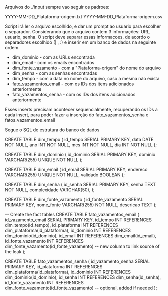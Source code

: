 
Arquivos do ./input sempre vao seguir os padroes:

YYYY-MM-DD_Plataforma-origem.txt
YYYY-MM-DD_Plataforma-origem.csv

Script irá ler o arquivo escolhido, e dar um prompt ao usuario para escolher o separador. Considerando que o arquivo contem 3 informações: URL, usuario, senha. O script deve separar essas informacoes, de acordo o separadores escolhido (| , :) e inserir em um banco de dados na seguinte ordem.

- dim_dominio - com as URLs encontrada
- dim_email - com os emails encontrados
- dim_fonte_vazamento - com a "Plataforma-origem" do nome do arquivo
- dim_senha - com as senhas encontradas
- dim_tempo - com a data no nome do arquivo, caso a mesma não exista
- fato_vazamentos_email - com os IDs dos itens adicionados anteriormente
- fato_vazamentos_senha - com os IDs dos itens adicionados anteriormente

Esses inserts precisam acontecer sequencialmente, recuperando os IDs a cada insert, para poder fazer a inserção do fato_vazamentos_senha e fatos_vazamentos_email

Segue o SQL de estrutura do banco de dados

CREATE TABLE dim_tempo (
    id_tempo SERIAL PRIMARY KEY,
    data DATE NOT NULL,
    ano INT NOT NULL,
    mes INT NOT NULL,
    dia INT NOT NULL
);

CREATE TABLE dim_dominio (
    id_dominio SERIAL PRIMARY KEY,
    dominio VARCHAR(255) UNIQUE NOT NULL
);

CREATE TABLE dim_email (
    id_email SERIAL PRIMARY KEY,
    endereco VARCHAR(255) UNIQUE NOT NULL,
    validado BOOLEAN
);

CREATE TABLE dim_senha (
    id_senha SERIAL PRIMARY KEY,
    senha TEXT NOT NULL,
    complexidade VARCHAR(50),
);

CREATE TABLE dim_fonte_vazamento (
    id_fonte_vazamento SERIAL PRIMARY KEY,
    nome_fonte VARCHAR(255) NOT NULL,
    descricao TEXT
);

-- Create the fact tables
CREATE TABLE fato_vazamentos_email (
    id_vazamento_email SERIAL PRIMARY KEY,
    id_tempo INT REFERENCES dim_tempo(id_tempo),
    id_plataforma INT REFERENCES dim_plataforma(id_plataforma),
    id_dominio INT REFERENCES dim_dominio(id_dominio),
    id_email INT REFERENCES dim_email(id_email),
    id_fonte_vazamento INT REFERENCES dim_fonte_vazamento(id_fonte_vazamento) -- new column to link source of the leak
);

CREATE TABLE fato_vazamentos_senha (
    id_vazamento_senha SERIAL PRIMARY KEY,
    id_plataforma INT REFERENCES dim_plataforma(id_plataforma),
    id_dominio INT REFERENCES dim_dominio(id_dominio),
    id_senha INT REFERENCES dim_senha(id_senha),
    id_fonte_vazamento INT REFERENCES dim_fonte_vazamento(id_fonte_vazamento) -- optional, added if needed
);